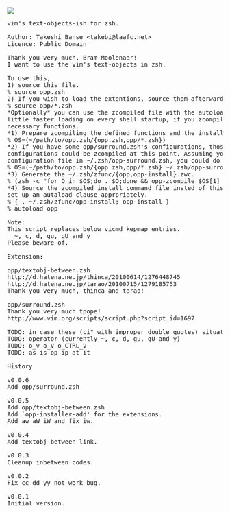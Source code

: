 <img src="https://github.com/hchbaw/opp.zsh/raw/readme/ciw.png" />

<pre>
vim's text-objects-ish for zsh.

Author: Takeshi Banse &lt;takebi@laafc.net&gt;
Licence: Public Domain

Thank you very much, Bram Moolenaar!
I want to use the vim's text-objects in zsh.

To use this,
1) source this file.
% source opp.zsh
2) If you wish to load the extentions, source them afterward.
% source opp/*.zsh
*Optionally* you can use the zcompiled file with the autoloading for a
little faster loading on every shell startup, if you zcompile the
necessary functions.
*1) Prepare zcompiling the defined functions and the install command.
% OS=(~/path/to/opp.zsh/{opp.zsh,opp/*.zsh})
*2) If you have some opp/surround.zsh's configurations, those
configurations could be zcompiled at this point. Assuming you have such a
configuration file in ~/.zsh/opp-surround.zsh, you could do this.
% OS=(~/path/to/opp.zsh/{opp.zsh,opp/*.zsh} ~/.zsh/opp-surround.zsh(N))
*3) Generate the ~/.zsh/zfunc/{opp,opp-install}.zwc.
% (zsh -c "for O in $OS;do . $O;done && opp-zcompile $OS[1] ~/.zsh/zfunc"
*4) Source the zcompiled install command file insted of this file, and
set up an autaload clause apprpriately.
% { . ~/.zsh/zfunc/opp-install; opp-install }
% autoload opp

Note:
This script replaces below vicmd kepmap entries.
  ~, c, d, gu, gU and y
Please beware of.

Extension:

opp/textobj-between.zsh
http://d.hatena.ne.jp/thinca/20100614/1276448745
http://d.hatena.ne.jp/tarao/20100715/1279185753
Thank you very much, thinca and tarao!

opp/surround.zsh
Thank you very much tpope!
http://www.vim.org/scripts/script.php?script_id=1697

TODO: in case these (ci" with improper double quotes) situations.
TODO: operator (currently ~, c, d, gu, gU and y)
TODO: o_v o_V o_CTRL_V
TODO: as is op ip at it

History

v0.0.6
Add opp/surround.zsh

v0.0.5
Add opp/textobj-between.zsh
Add `opp-installer-add' for the extensions.
Add aw aW iW and fix iw.

v0.0.4
Add textobj-between link.

v0.0.3
Cleanup inbetween codes.

v0.0.2
Fix cc dd yy not work bug.

v0.0.1
Initial version.
</pre>
